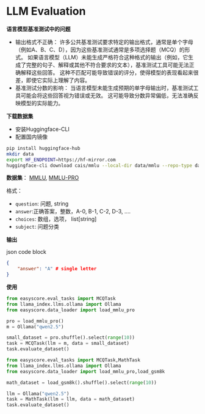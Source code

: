 # LLM Evaluation

**语言模型基准测试中的问题**
- 输出格式不正确：
许多公共基准测试要求特定的输出格式，通常是单个字母（例如A、B、C、D），因为这些基准测试通常是多项选择题（MCQ）的形式。
如果语言模型（LLM）未能生成严格符合这种格式的输出（例如，它生成了完整的句子、解释或其他不符合要求的文本），基准测试工具可能无法正确解释这些回答。
这种不匹配可能导致错误的评分，使得模型的表现看起来很差，即使它实际上理解了内容。
- 基准测试分数的影响：
当语言模型未能生成预期的单字母输出时，基准测试工具可能会将这些回答视为错误或无效。
这可能导致分数异常偏低，无法准确反映模型的实际能力。


**下载数据集**
- 安装Huggingface-CLI
- 配置国内镜像

```bash
pip install huggingface-hub
mkdir data
export HF_ENDPOINT=https://hf-mirror.com
huggingface-cli download cais/mmlu --local-dir data/mmlu --repo-type dataset
```

**数据集**：
[MMLU](https://huggingface.co/datasets/cais/mmlu), [MMLU-PRO](https://huggingface.co/datasets/TIGER-Lab/MMLU-Pro?row=13)


格式：
- `question`: 问题, string
- `answer`:正确答案，整数，A-0, B-1, C-2, D-3, ....
- `choices`: 数组，选项， list[string]
- `subject`: 问题分类

**输出**

json code block
```json
{
    "answer": "A" # single letter
}
```


**使用**
```python
from easyscore.eval_tasks import MCQTask
from llama_index.llms.ollama import Ollama
from easyscore.data_loader import load_mmlu_pro

pro = load_mmlu_pro()
m = Ollama("qwen2.5")

small_dataset = pro.shuffle().select(range(10))
task = MCQTask(llm = m, data = small_dataset)
task.evaluate_dataset()
```


```python
from easyscore.eval_tasks import MCQTask,MathTask
from llama_index.llms.ollama import Ollama
from easyscore.data_loader import load_mmlu_pro,load_gsm8k

math_dataset = load_gsm8k().shuffle().select(range(10))

llm = Ollama("qwen2.5")
task = MathTask(llm = llm, data = math_dataset)
task.evaluate_dataset()
```